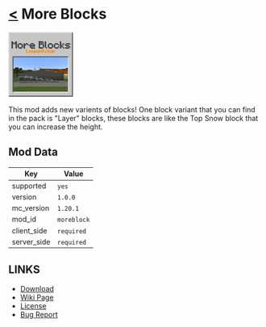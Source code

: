 # [<](../README.md) More Blocks

![alt](icon.png)

This mod adds new varients of blocks! One block variant that you can find in the pack is "Layer" blocks, these blocks are like the Top Snow block that you can increase the height.

## Mod Data

| Key         | Value      |
|-------------|------------|
| supported   | `yes`      |
| version     | `1.0.0`    |
| mc_version  | `1.20.1`   |
| mod_id      | `moreblock`|
| client_side | `required` |
| server_side | `required` |

## LINKS
- [Download](https://curseforge.com/minecraft/mc-mods/more-block-fabric)
- [Wiki Page](https://github.com/legopitstop/Fabric/wiki/More_Blocks)
- [License](https://legopitstop.weebly.com/license.html)
- [Bug Report](https://github.com/legopitstop/Fabric/issues)